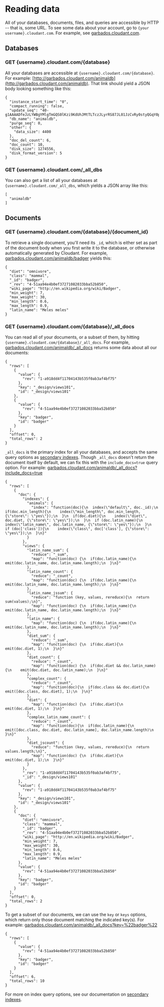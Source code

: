 # Reading data

All of your databases, documents, files, and queries are accessible by HTTP -- that is, some URL. To see some data about your account, go to `{your username}.cloudant.com`. For example, see [garbados.cloudant.com](http://garbados.cloudant.com/).

## Databases

### GET {username}.cloudant.com/{database}

All your databases are accessible at `{username}.cloudant.com/{database}`. For example: [http://garbados.cloudant.com/animaldb](http://garbados.cloudant.com/animaldb). That link should yield a JSON body looking something like this:

    {
      "instance_start_time": "0",
      "compact_running": false,
      "update_seq": "40-g1AAAADfeJzLYWBgYMlgTmGQS0lKzi9KdUhJMtTLTczJLyrRS87JL01JzCvRy0styQGqY0pkSLL___9_ViI3sTqSHIBkUj1YEwexmvJYgCRDA5AC6ttPgm0QjQcgGoE2cmUBAOw9Slo",
      "db_name": "animaldb",
      "purge_seq": 0,
      "other": {
        "data_size": 4400
      },
      "doc_del_count": 6,
      "doc_count": 10,
      "disk_size": 1274556,
      "disk_format_version": 5
    }

### GET {username}.cloudant.com/_all_dbs

You can also get a list of all your databases at `{username}.cloudant.com/_all_dbs`, which yields a JSON array like this:

    [
      "animaldb"
    ]

## Documents

### GET {username}.cloudant.com/{database}/{document_id}

To retrieve a single document, you'll need its `_id`, which is either set as part of the document body when you first write it to the database, or otherwise automatically generated by Cloudant. For example, [garbados.cloudant.com/animaldb/badger](http://garbados.cloudant.com/animaldb/badger) yields this:

    {
      "diet": "omnivore",
      "class": "mammal",
      "_id": "badger",
      "_rev": "4-51aa94e4b0ef37271082033bba52b850",
      "wiki_page": "http://en.wikipedia.org/wiki/Badger",
      "min_weight": 7,
      "max_weight": 30,
      "min_length": 0.6,
      "max_length": 0.9,
      "latin_name": "Meles meles"
    }

### GET {username}.cloudant.com/{database}/_all_docs

You can read all of your documents, or a subset of them, by hitting `{username}.cloudant.com/{database}/_all_docs`. For example, [garbados.cloudant.com/animaldb/_all_docs](http://garbados.cloudant.com/animaldb/_all_docs) returns some data about all our documents:

    {
      "rows": [
        {
          "value": {
            "rev": "1-a918dd4f11704143b535f0ab3af4bf75"
          },
          "key": "_design/views101",
          "id": "_design/views101"
        },
        {
          "value": {
            "rev": "4-51aa94e4b0ef37271082033bba52b850"
          },
          "key": "badger",
          "id": "badger"
        }
      ],
      "offset": 0,
      "total_rows": 2
    }

`_all_docs` is the primary index for all your databases, and accepts the same query options as [secondary indexes](/getting-started/querying). Though `_all_docs` doesn't return the document itself by default, we can fix this with the `include_docs=true` query option. For example: [garbados.cloudant.com/animaldb/_all_docs?include_docs=true](http://garbados.cloudant.com/animaldb/_all_docs?include_docs=true)

    {
      "rows": [
        {
          "doc": {
            "indexes": {
              "animals": {
                "index": "function(doc){\n  index(\"default\", doc._id);\n  if(doc.min_length){\n    index(\"min_length\", doc.min_length, {\"store\": \"yes\"});\n  }\n  if(doc.diet){\n    index(\"diet\", doc.diet, {\"store\": \"yes\"});\n  }\n  if (doc.latin_name){\n    index(\"latin_name\", doc.latin_name, {\"store\": \"yes\"});\n  }\n  if (doc['class']){\n    index(\"class\", doc['class'], {\"store\": \"yes\"});\n  }\n}"
              }
            },
            "views": {
              "latin_name_sum": {
                "reduce": "_sum",
                "map": "function(doc) {\n  if(doc.latin_name){\n    emit(doc.latin_name, doc.latin_name.length);\n  }\n}"
              },
              "latin_name_count": {
                "reduce": "_count",
                "map": "function(doc) {\n  if(doc.latin_name){\n    emit(doc.latin_name, doc.latin_name.length);\n  }\n}"
              },
              "latin_name_jssum": {
                "reduce": "function (key, values, rereduce){\n  return sum(values);\n}",
                "map": "function(doc) {\n  if(doc.latin_name){\n    emit(doc.latin_name, doc.latin_name.length);\n  }\n}"
              },
              "latin_name": {
                "map": "function(doc) {\n  if(doc.latin_name){\n    emit(doc.latin_name, doc.latin_name.length);\n  }\n}"
              },
              "diet_sum": {
                "reduce": "_sum",
                "map": "function(doc) {\n  if(doc.diet){\n    emit(doc.diet, 1);\n  }\n}"
              },
              "diet_count": {
                "reduce": "_count",
                "map": "function(doc) {\n  if(doc.diet && doc.latin_name){\n    emit(doc.diet, doc.latin_name);\n  }\n}"
              },
              "complex_count": {
                "reduce": "_count",
                "map": "function(doc){\n  if(doc.class && doc.diet){\n    emit([doc.class, doc.diet], 1);\n  }\n}"
              },
              "diet": {
                "map": "function(doc) {\n  if(doc.diet){\n    emit(doc.diet, 1);\n  }\n}"
              },
              "complex_latin_name_count": {
                "reduce": "_count",
                "map": "function(doc){\n  if(doc.latin_name){\n    emit([doc.class, doc.diet, doc.latin_name], doc.latin_name.length)\n  }\n}"
              },
              "diet_jscount": {
                "reduce": "function (key, values, rereduce){\n  return values.length;\n}",
                "map": "function(doc) {\n  if(doc.diet){\n    emit(doc.diet, 1);\n  }\n}"
              }
            },
            "_rev": "1-a918dd4f11704143b535f0ab3af4bf75",
            "_id": "_design/views101"
          },
          "value": {
            "rev": "1-a918dd4f11704143b535f0ab3af4bf75"
          },
          "key": "_design/views101",
          "id": "_design/views101"
        },
        {
          "doc": {
            "diet": "omnivore",
            "class": "mammal",
            "_id": "badger",
            "_rev": "4-51aa94e4b0ef37271082033bba52b850",
            "wiki_page": "http://en.wikipedia.org/wiki/Badger",
            "min_weight": 7,
            "max_weight": 30,
            "min_length": 0.6,
            "max_length": 0.9,
            "latin_name": "Meles meles"
          },
          "value": {
            "rev": "4-51aa94e4b0ef37271082033bba52b850"
          },
          "key": "badger",
          "id": "badger"
        }
      ],
      "offset": 0,
      "total_rows": 2
    }

To get a subset of our documents, we can use the `key` or `keys` options, which return only those document matching the indicated key(s). For example: [garbados.cloudant.com/animaldb/_all_docs?key=%22badger%22](http://garbados.cloudant.com/animaldb/_all_docs?key=%22badger%22)

    {
      "rows": [
        {
          "value": {
            "rev": "4-51aa94e4b0ef37271082033bba52b850"
          },
          "key": "badger",
          "id": "badger"
        }
      ],
      "offset": 6,
      "total_rows": 10
    }

For more on index query options, see our documentation on [secondary indexes](/getting-started/querying).
